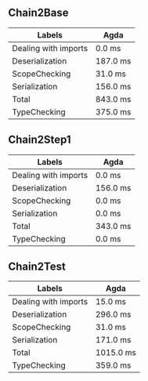 
## Chain2Base

Labels|Agda
---|---
Dealing with imports|0.0 ms
Deserialization|187.0 ms
ScopeChecking|31.0 ms
Serialization|156.0 ms
Total|843.0 ms
TypeChecking|375.0 ms


## Chain2Step1

Labels|Agda
---|---
Dealing with imports|0.0 ms
Deserialization|156.0 ms
ScopeChecking|0.0 ms
Serialization|0.0 ms
Total|343.0 ms
TypeChecking|0.0 ms


## Chain2Test

Labels|Agda
---|---
Dealing with imports|15.0 ms
Deserialization|296.0 ms
ScopeChecking|31.0 ms
Serialization|171.0 ms
Total|1015.0 ms
TypeChecking|359.0 ms

